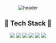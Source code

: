 <div align="center">

![header](https://capsule-render.vercel.app/api?type=Waving&color=auto&height=200&section=header&text=Yujung%20Jang&fontSize=50&fontColor=fffde7&fontAlignY=40)

  <h2>🎨 Tech Stack 🎨</h2>
  <img src="https://img.shields.io/badge/Java-007396?style=flat&logo=Java&logoColor=white"/>
	<img src="https://img.shields.io/badge/Spring Boot-6DB33F?style=flat&logo=Spring Boot&logoColor=white"/>
  <img src="https://img.shields.io/badge/Spring Data JPA-6DB33F?style=flat&logo=Spring&logoColor=white"/>
  <img src="https://img.shields.io/badge/Spring Security-6DB33F?style=flat&logo=Spring Security&logoColor=white"/>
	<img src="https://img.shields.io/badge/MySQL-4479A1?style=flat&logo=MySQL&logoColor=white"/>
	<img src="https://img.shields.io/badge/GitHub-181717?style=flat&logo=GitHub&logoColor=white"/>
  
</div>
